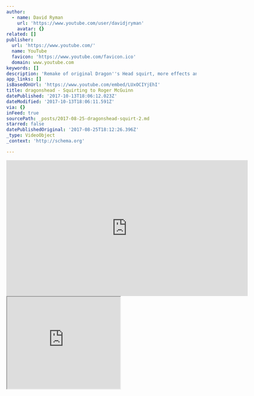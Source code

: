 ```yaml
---
author:
  - name: David Ryman
    url: 'https://www.youtube.com/user/davidjryman'
    avatar: {}
related: []
publisher:
  url: 'https://www.youtube.com/'
  name: YouTube
  favicon: 'https://www.youtube.com/favicon.ico'
  domain: www.youtube.com
keywords: []
description: 'Remake of original Dragon''s Head squirt, more effects and titles.'
app_links: []
isBasedOnUrl: 'https://www.youtube.com/embed/LUxOCIYjEhI'
title: dragonshead - Squirting to Roger McGuinn
datePublished: '2017-10-13T18:06:12.023Z'
dateModified: '2017-10-13T18:06:11.591Z'
via: {}
inFeed: true
sourcePath: _posts/2017-08-25-dragonshead-squirt-2.md
starred: false
datePublishedOriginal: '2017-08-25T18:12:26.396Z'
_type: VideoObject
_context: 'http://schema.org'

---
```

<iframe src="https://cdn.embedly.com/widgets/media.html?src=https%3A%2F%2Fwww.youtube.com%2Fembed%2FLUxOCIYjEhI%3Ffeature%3Doembed&amp;url=http%3A%2F%2Fwww.youtube.com%2Fwatch%3Fv%3DLUxOCIYjEhI&amp;image=https%3A%2F%2Fi.ytimg.com%2Fvi%2FLUxOCIYjEhI%2Fhqdefault.jpg&amp;key=a715cf41cc93453ca338d350cd26f87b&amp;type=text%2Fhtml&amp;schema=youtube" width="640" height="360" scrolling="no" frameborder="0" allowfullscreen="" style=""></iframe>

<iframe src="https://the-grid.github.io/ed-userhtml/?g=eJxNUk1P4zAQvedXWEGiidTaLRQoNOmhEgcuXIATQsi1J61bx448Ttgu4r8zgbDLzTPzPO_DLrTpmNFlWm0mwfuYrgpBrVVSoAqmiausap2KxrtMjxmOCZuz94SxTga2p7raIyuZ5luItxZqcBHXx0e5vZc1ZJg_T1-WhDYVy35j1sc7ndGqnAWIbXA9ZlikAsgIA442LGnAjaaZ0d8wjkFRmQqhvHOgIq-kgo33B-4gCnCvTw8C9YHv8eRPtaltOTvtICCZKLszPpueyqa50-VsfrGYn5_PF7Pp1eX14iLt15Mf3shA3PdeAzcOIcQ1VD5ANvjNl8lHpr1qe4VjNvpOakSnHx2TPRL_KM-XhRhyTJKij1pZifiVtjUHSJmWUU52Aaoy3cXY4I0QGjqwviHB_30pXwtiRNHYdkuaxHDTyqNvY5lilE7LoIe2_HqxMv3FgeYvEK6W1v50dv5t0jOQnhjaf8AduR86w2f4BHsrtek" height="244" style=""></iframe>